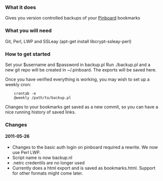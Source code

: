 ### What it does 
Gives you version controlled backups of your [Pinboard](http://pinboard.in/ "Pinboard") bookmarks

### What you will need
Git, Perl, LWP and SSLeay (apt-get install libcrypt-ssleay-perl)

### How to get started

Set your $username and $password in backup.pl
Run ./backup.pl and a new git repo will be created in ~/.pinboard. The exports will be saved here.

Once you have verified everything is working, you may wish to set up a weekly cron:

        crontab -e
        @weekly /path/to/backup.pl 

Changes to your bookmarks get saved as a new commit, so you can have a nice running history of saved links.

### Changes

#### 2011-05-26
*  Changes to the basic auth login on pinboard required a rewrite. We now use Perl LWP.
*  Script name is now backup.nl
*  .netrc credentils are no longer used
*  Currently does a html export and is saved as bookmarks.html. Support for other formats might come later. 
